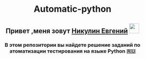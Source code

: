 <h1 align="center">Automatic-python
<h2 align="center">Привет ,меня зовут <a href="[[https://github.com/JackNikolson1992/QA-rookie](https://github.com/JackNikolson1992)]" target="_blank">Никулин Евгений</a> 
<img src="[https://github.com/blackcater/blackcater/raw/main/images/Hi.gif](https://github.com/JackNikolson1992/Automatic-python/edit/main/README.md#:~:text=or%20pasting%20them.-,JackNikolson1992,%D0%9D%D0%B8%D0%BA%D1%83%D0%BB%D0%B8%D0%BD%20%D0%95%D0%B2%D0%B3%D0%B5%D0%BD%D0%B8%D0%B9,-%D0%AF%20%D0%BD%D0%B0%D1%87%D0%B8%D0%BD%D0%B0%D1%8E%D1%89%D0%B8%D0%B9%20%D0%B8%D0%BD%D0%B6%D0%B5%D0%BD%D0%B5%D1%80)https://github.com/JackNikolson1992/Automatic-python/edit/main/README.md#:~:text=or%20pasting%20them.-,JackNikolson1992,%D0%9D%D0%B8%D0%BA%D1%83%D0%BB%D0%B8%D0%BD%20%D0%95%D0%B2%D0%B3%D0%B5%D0%BD%D0%B8%D0%B9,-%D0%AF%20%D0%BD%D0%B0%D1%87%D0%B8%D0%BD%D0%B0%D1%8E%D1%89%D0%B8%D0%B9%20%D0%B8%D0%BD%D0%B6%D0%B5%D0%BD%D0%B5%D1%80" height="32"/></h1>
<h3 align="center">В этом репозитории вы найдете решение заданий по атоматизации тестирования на языке Python 🇷🇺</h3>
